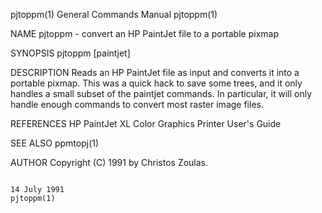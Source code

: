 pjtoppm(1)                                                                               General Commands Manual                                                                               pjtoppm(1)

NAME
       pjtoppm - convert an HP PaintJet file to a portable pixmap

SYNOPSIS
       pjtoppm [paintjet]

DESCRIPTION
       Reads an HP PaintJet file as input and converts it into a portable pixmap.  This was a quick hack to save some trees, and it only handles a small subset of the paintjet commands.  In particular,
       it will only handle enough commands to convert most raster image files.

REFERENCES
       HP PaintJet XL Color Graphics Printer User's Guide

SEE ALSO
       ppmtopj(1)

AUTHOR
       Copyright (C) 1991 by Christos Zoulas.

                                                                                               14 July 1991                                                                                    pjtoppm(1)
